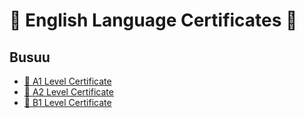 # 🥇 English Language Certificates 🥇

## Busuu

* [🔗 A1 Level Certificate](https://raw.githubusercontent.com/MohammadHoseinAbootalebi/Resume/7c1fb79ea98d63bddaf6004512be15071373bbd9/Language%20Certificates/English/Busuu/English%20Busuu%20A1%20Level%20Certificate.pdf)
* [🔗 A2 Level Certificate](https://raw.githubusercontent.com/MohammadHoseinAbootalebi/Resume/7c1fb79ea98d63bddaf6004512be15071373bbd9/Language%20Certificates/English/Busuu/English%20Busuu%20A2%20Level%20Certificate.pdf)
* [🔗 B1 Level Certificate](https://raw.githubusercontent.com/MohammadHoseinAbootalebi/Resume/7c1fb79ea98d63bddaf6004512be15071373bbd9/Language%20Certificates/English/Busuu/English%20Busuu%20B1%20Level%20Certificate.pdf)
